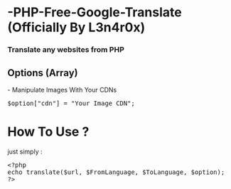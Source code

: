 # -PHP-Free-Google-Translate (Officially By L3n4r0x)
<h3>Translate any websites from PHP </h3>
<h2>Options (Array)</h2>
- Manipulate Images With Your CDNs <br />
<pre>
$option["cdn"] = "Your Image CDN";
</pre>
<h1>How To Use ? </h1>
just simply :
<pre>
&lt;?php
echo translate($url, $FromLanguage, $ToLanguage, $option);
?&gt;
</pre>

